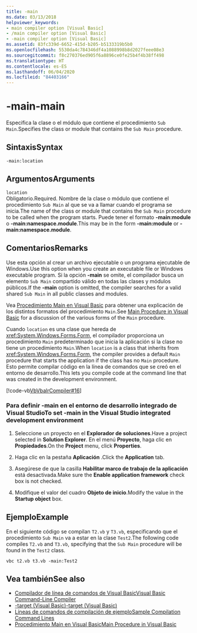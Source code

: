 ```yaml
---
title: -main
ms.date: 03/13/2018
helpviewer_keywords:
- main compiler option [Visual Basic]
- /main compiler option [Visual Basic]
- -main compiler option [Visual Basic]
ms.assetid: 83fc339d-6652-415d-b205-b5133319b5b0
ms.openlocfilehash: 5530da4c784346df4a1088998b8d2027feee08e3
ms.sourcegitcommit: f8c270376ed905f6a8896ce0fe25b4f4b38ff498
ms.translationtype: HT
ms.contentlocale: es-ES
ms.lasthandoff: 06/04/2020
ms.locfileid: "84403166"
---
```

# <a name="-main"></a><span data-ttu-id="4468d-102">-main</span><span class="sxs-lookup"><span data-stu-id="4468d-102">-main</span></span>
<span data-ttu-id="4468d-103">Especifica la clase o el módulo que contiene el procedimiento `Sub Main`.</span><span class="sxs-lookup"><span data-stu-id="4468d-103">Specifies the class or module that contains the `Sub Main` procedure.</span></span>  
  
## <a name="syntax"></a><span data-ttu-id="4468d-104">Sintaxis</span><span class="sxs-lookup"><span data-stu-id="4468d-104">Syntax</span></span>  
  
```console  
-main:location  
```  
  
## <a name="arguments"></a><span data-ttu-id="4468d-105">Argumentos</span><span class="sxs-lookup"><span data-stu-id="4468d-105">Arguments</span></span>  
 `location`  
 <span data-ttu-id="4468d-106">Obligatorio.</span><span class="sxs-lookup"><span data-stu-id="4468d-106">Required.</span></span> <span data-ttu-id="4468d-107">Nombre de la clase o módulo que contiene el procedimiento `Sub Main` al que se va a llamar cuando el programa se inicia.</span><span class="sxs-lookup"><span data-stu-id="4468d-107">The name of the class or module that contains the `Sub Main` procedure to be called when the program starts.</span></span> <span data-ttu-id="4468d-108">Puede tener el formato **-main:module** o **-main:namespace.module**.</span><span class="sxs-lookup"><span data-stu-id="4468d-108">This may be in the form **-main:module** or **-main:namespace.module**.</span></span>  
  
## <a name="remarks"></a><span data-ttu-id="4468d-109">Comentarios</span><span class="sxs-lookup"><span data-stu-id="4468d-109">Remarks</span></span>  
 <span data-ttu-id="4468d-110">Use esta opción al crear un archivo ejecutable o un programa ejecutable de Windows.</span><span class="sxs-lookup"><span data-stu-id="4468d-110">Use this option when you create an executable file or Windows executable program.</span></span> <span data-ttu-id="4468d-111">Si la opción **-main** se omite, el compilador busca un elemento `Sub Main` compartido válido en todas las clases y módulos públicos.</span><span class="sxs-lookup"><span data-stu-id="4468d-111">If the **-main** option is omitted, the compiler searches for a valid shared `Sub Main` in all public classes and modules.</span></span>  
  
 <span data-ttu-id="4468d-112">Vea [Procedimiento Main en Visual Basic](../../programming-guide/program-structure/main-procedure.md) para obtener una explicación de los distintos formatos del procedimiento `Main`.</span><span class="sxs-lookup"><span data-stu-id="4468d-112">See [Main Procedure in Visual Basic](../../programming-guide/program-structure/main-procedure.md) for a discussion of the various forms of the `Main` procedure.</span></span>  
  
 <span data-ttu-id="4468d-113">Cuando `location` es una clase que hereda de <xref:System.Windows.Forms.Form>, el compilador proporciona un procedimiento `Main` predeterminado que inicia la aplicación si la clase no tiene un procedimiento `Main`.</span><span class="sxs-lookup"><span data-stu-id="4468d-113">When `location` is a class that inherits from <xref:System.Windows.Forms.Form>, the compiler provides a default `Main` procedure that starts the application if the class has no `Main` procedure.</span></span> <span data-ttu-id="4468d-114">Esto permite compilar código en la línea de comandos que se creó en el entorno de desarrollo.</span><span class="sxs-lookup"><span data-stu-id="4468d-114">This lets you compile code at the command line that was created in the development environment.</span></span>  
  
 [!code-vb[VbVbalrCompiler#16](~/samples/snippets/visualbasic/VS_Snippets_VBCSharp/VbVbalrCompiler/VB/Class1.vb#16)]  
  
### <a name="to-set--main-in-the-visual-studio-integrated-development-environment"></a><span data-ttu-id="4468d-115">Para definir -main en el entorno de desarrollo integrado de Visual Studio</span><span class="sxs-lookup"><span data-stu-id="4468d-115">To set -main in the Visual Studio integrated development environment</span></span>  
  
1. <span data-ttu-id="4468d-116">Seleccione un proyecto en el **Explorador de soluciones**.</span><span class="sxs-lookup"><span data-stu-id="4468d-116">Have a project selected in **Solution Explorer**.</span></span> <span data-ttu-id="4468d-117">En el menú **Proyecto**, haga clic en **Propiedades**.</span><span class="sxs-lookup"><span data-stu-id="4468d-117">On the **Project** menu, click **Properties**.</span></span>  
  
2. <span data-ttu-id="4468d-118">Haga clic en la pestaña **Aplicación** .</span><span class="sxs-lookup"><span data-stu-id="4468d-118">Click the **Application** tab.</span></span>  
  
3. <span data-ttu-id="4468d-119">Asegúrese de que la casilla **Habilitar marco de trabajo de la aplicación** está desactivada.</span><span class="sxs-lookup"><span data-stu-id="4468d-119">Make sure the **Enable application framework** check box is not checked.</span></span>  
  
4. <span data-ttu-id="4468d-120">Modifique el valor del cuadro **Objeto de inicio**.</span><span class="sxs-lookup"><span data-stu-id="4468d-120">Modify the value in the **Startup object** box.</span></span>  
  
## <a name="example"></a><span data-ttu-id="4468d-121">Ejemplo</span><span class="sxs-lookup"><span data-stu-id="4468d-121">Example</span></span>  
 <span data-ttu-id="4468d-122">En el siguiente código se compilan `T2.vb` y `T3.vb`, especificando que el procedimiento `Sub Main` va a estar en la clase `Test2`.</span><span class="sxs-lookup"><span data-stu-id="4468d-122">The following code compiles `T2.vb` and `T3.vb`, specifying that the `Sub Main` procedure will be found in the `Test2` class.</span></span>  
  
```console
vbc t2.vb t3.vb -main:Test2  
```  
  
## <a name="see-also"></a><span data-ttu-id="4468d-123">Vea también</span><span class="sxs-lookup"><span data-stu-id="4468d-123">See also</span></span>

- [<span data-ttu-id="4468d-124">Compilador de línea de comandos de Visual Basic</span><span class="sxs-lookup"><span data-stu-id="4468d-124">Visual Basic Command-Line Compiler</span></span>](index.md)
- [<span data-ttu-id="4468d-125">-target (Visual Basic)</span><span class="sxs-lookup"><span data-stu-id="4468d-125">-target (Visual Basic)</span></span>](target.md)
- [<span data-ttu-id="4468d-126">Líneas de comandos de compilación de ejemplo</span><span class="sxs-lookup"><span data-stu-id="4468d-126">Sample Compilation Command Lines</span></span>](sample-compilation-command-lines.md)
- [<span data-ttu-id="4468d-127">Procedimiento Main en Visual Basic</span><span class="sxs-lookup"><span data-stu-id="4468d-127">Main Procedure in Visual Basic</span></span>](../../programming-guide/program-structure/main-procedure.md)
